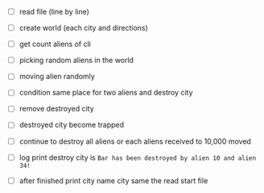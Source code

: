 - [ ] read file (line by line)

- [ ] create world (each city and directions)
  
- [ ] get count aliens of cli

- [ ] picking random aliens in the world

- [ ] moving alien randomly

- [ ] condition same place for two aliens and destroy city

- [ ] remove destroyed city

- [ ] destroyed city become trapped

- [ ] continue to destroy all aliens or each aliens received to 10,000 moved

- [ ] log print destroy city is `Bar has been destroyed by alien 10 and alien 34!`

- [ ] after finished print city name city same the read start file